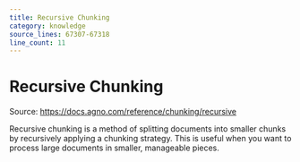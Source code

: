 ```yaml
---
title: Recursive Chunking
category: knowledge
source_lines: 67307-67318
line_count: 11
---
```


# Recursive Chunking
Source: https://docs.agno.com/reference/chunking/recursive



Recursive chunking is a method of splitting documents into smaller chunks by recursively applying a chunking strategy.
This is useful when you want to process large documents in smaller, manageable pieces.

<Snippet file="chunking-recursive.mdx" />


